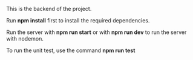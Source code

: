 This is the backend of the project.

Run **npm install** first to install the required dependencies.

Run the server with **npm run start** or with **npm run dev** to run the server with nodemon.

To run the unit test, use the command **npm run test**